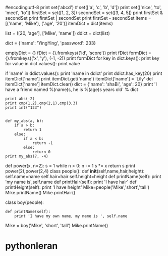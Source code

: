 
#encoding:utf-8
print set('abcd')  # set(['a', 'c', 'b', 'd'])
print set(['nice', 'to', 'meet', 'to'])
firstSet = set([1, 2, 3])
secondSet = set([3, 4, 5])
print firstSet & secondSet
print firstSet | secondSet
print firstSet - secondSet
items = [('name', 'Mike'), ('age', '20')]
itemDict = dict(items)

list = ([20, 'age'], ['Mike', 'name'])
ddict = dict(list)

dict = {'name': 'YingYing', 'password': 233}

emptyDict = {}
fDict = {}.fromkeys(('id', 'score'))
print fDict
formDict = {}.fromkeys(('x', 'y'), (-1, -2))
print formDict
for key in dict.keys():
    print key
    for value in dict.values():
        print value

if 'name' in ddict.values():
    print 'name in ddict'
    print ddict.has_key(20)
    print itemDict['name']
    print itemDict.get('name')
    itemDict['name'] = 'Lily'
    del itemDict['name']
    itemDict.clear()
    dict = {'name': 'shaBi', 'age': 20}
    print 'I have a friend named %(name)s, he is %(age)s years old' % dict


    print abs(-2)
    print cmp(1,2),cmp(2,1),cmp(3,3)
    print int("123")


    def my_abs(a, b):
        if a > b:
            return 1
        else:
            if a < b:
                return -1
            else:
                return 0
    print my_abs(7, -4)


def power(x, n=2):
    s = 1
    while n > 0:
        n -= 1
        s *= x
    return s
print power(2),power(2,4)
class people():
    def __init__(self,name,hair,height):
        self.name=name
        self.hair=hair
        self.height=height
    def printName(self):
        print 'my name is',self.name
    def printHair(self):
        print 'I have hair'
    def printHeight(self):
        print 'I have height'
Mike=people('Mike','short','tall')
Mike.printName()
Mike.printHair()

class boy(people):

    def printName(self):
        print 'I have my own name, my name is ', self.name


Mike = boy('Mike', 'short', 'tall')
Mike.printName()




# pythonleran
